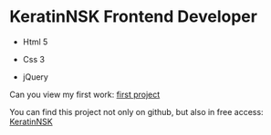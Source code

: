 # KeratinNSK Frontend Developer
- Html 5
* Css 3
+ jQuery

Сan you view my first work: [first project](https://xoliss.github.io/KeratinNSK/)

You can find this project not only on github, but also in free access: [KeratinNSK](https://keratinnsk.ru)
